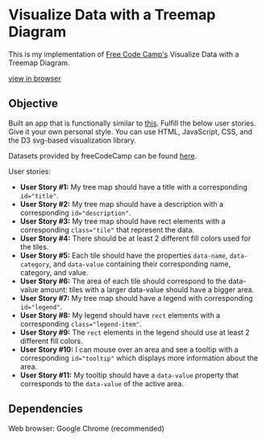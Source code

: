 # Visualize Data with a Treemap Diagram

This is my implementation of [Free Code Camp's](https://www.freecodecamp.org/) Visualize Data with a Treemap Diagram.

[view in browser](https://hanny21.github.io/d3_tree_map_diagram/) 

## Objective

Built an app that is functionally similar to [this](https://codepen.io/freeCodeCamp/full/KaNGNR/).
Fulfill the below user stories. Give it your own personal style. You can use HTML, JavaScript, CSS, and the D3 svg-based visualization library.

Datasets provided by freeCodeCamp can be found [here](https://cdn.freecodecamp.org/testable-projects-fcc/data/tree_map/movie-data.json).

User stories:

- **User Story #1:** My tree map should have a title with a corresponding `id="title"`.
- **User Story #2:** My tree map should have a description with a corresponding `id="description"`.
- **User Story #3:** My tree map should have rect elements with a corresponding `class="tile"` that represent the data.
- **User Story #4:** There should be at least 2 different fill colors used for the tiles.
- **User Story #5:** Each tile should have the properties `data-name`, `data-category`, and `data-value` containing their corresponding name, category, and value.
- **User Story #6:** The area of each tile should correspond to the data-value amount: tiles with a larger data-value should have a bigger area.
- **User Story #7:** My tree map should have a legend with corresponding `id="legend"`.
- **User Story #8:** My legend should have `rect` elements with a corresponding `class="legend-item"`.
- **User Story #9:** The `rect` elements in the legend should use at least 2 different fill colors.
- **User Story #10:** I can mouse over an area and see a tooltip with a corresponding `id="tooltip"` which displays more information about the area.
- **User Story #11:** My tooltip should have a `data-value` property that corresponds to the `data-value` of the active area.

## Dependencies

Web browser: Google Chrome (recommended)
